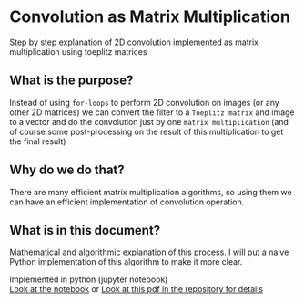 # Convolution as Matrix Multiplication
Step by step explanation of 2D convolution implemented as matrix multiplication using toeplitz matrices


## What is the purpose?

Instead of using `for-loops` to perform 2D convolution on images (or any other 2D matrices) we can convert the filter to a `Toeplitz matrix` and image to a vector and do the convolution just by one `matrix multiplication` (and of course some post-processing on the result of this multiplication to get the final result)

## Why do we do that?
There are many efficient matrix multiplication algorithms, so using them we can have an efficient implementation of convolution operation.

## What is in this document?
Mathematical and algorithmic explanation of this process. I will put a naive Python implementation of this algorithm to make it more clear.<br>

Implemented in python (jupyter notebook) <br>
[Look at the notebook](https://github.com/alisaaalehi/convolution_as_multiplication/blob/master/Convolution_as_multiplication.ipynb)
 or [Look at this pdf in the repository for details](https://github.com/alisaaalehi/convolution_as_multiplication/blob/master/ConvAsMulExplained.pdf)
